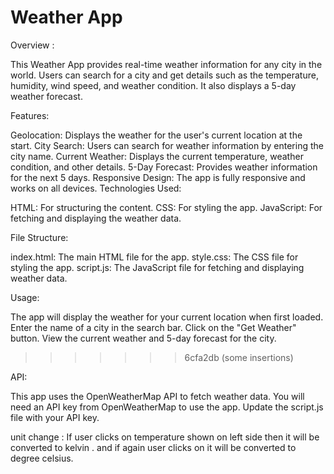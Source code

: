 # Weather App
Overview :

This Weather App provides real-time weather information for any city in the world. Users can search for a city and get details such as the temperature, humidity, wind speed, and weather condition. It also displays a 5-day weather forecast.

Features:

Geolocation: Displays the weather for the user's current location at the start.
City Search: Users can search for weather information by entering the city name.
Current Weather: Displays the current temperature, weather condition, and other details.
5-Day Forecast: Provides weather information for the next 5 days.
Responsive Design: The app is fully responsive and works on all devices.
Technologies Used:

HTML: For structuring the content. CSS: For styling the app. JavaScript: For fetching and displaying the weather data.

File Structure:

index.html: The main HTML file for the app. style.css: The CSS file for styling the app. script.js: The JavaScript file for fetching and displaying weather data.

Usage:

The app will display the weather for your current location when first loaded. Enter the name of a city in the search bar. Click on the "Get Weather" button. View the current weather and 5-day forecast for the city.
>>>>>>> 6cfa2db (some insertions)

API:

This app uses the OpenWeatherMap API to fetch weather data. You will need an API key from OpenWeatherMap to use the app. Update the script.js file with your API key.


unit change :
If user clicks on temperature shown on left side then it will be converted to kelvin . and if again user clicks on it will be converted to degree celsius.
